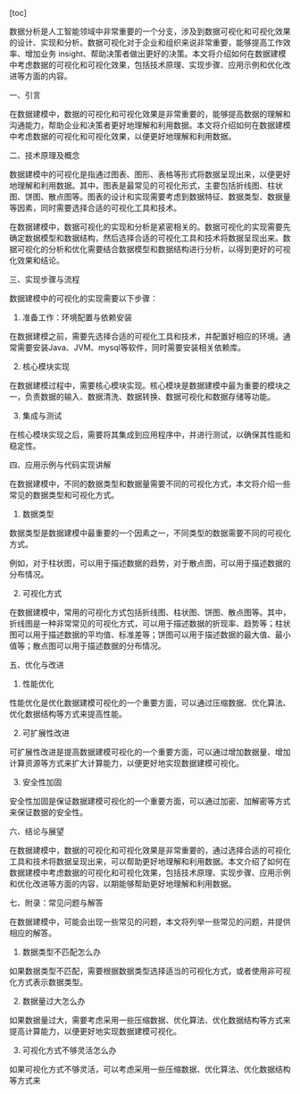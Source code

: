 
[toc]                    
                
                
数据分析是人工智能领域中非常重要的一个分支，涉及到数据可视化和可视化效果的设计、实现和分析。数据可视化对于企业和组织来说非常重要，能够提高工作效率、增加业务 insight、帮助决策者做出更好的决策。本文将介绍如何在数据建模中考虑数据的可视化和可视化效果，包括技术原理、实现步骤、应用示例和优化改进等方面的内容。

一、引言

在数据建模中，数据的可视化和可视化效果是非常重要的，能够提高数据的理解和沟通能力，帮助企业和决策者更好地理解和利用数据。本文将介绍如何在数据建模中考虑数据的可视化和可视化效果，以便更好地理解和利用数据。

二、技术原理及概念

数据建模中的可视化是指通过图表、图形、表格等形式将数据呈现出来，以便更好地理解和利用数据。其中，图表是最常见的可视化形式，主要包括折线图、柱状图、饼图、散点图等。图表的设计和实现需要考虑到数据特征、数据类型、数据量等因素，同时需要选择合适的可视化工具和技术。

在数据建模中，数据可视化的实现和分析是紧密相关的。数据可视化的实现需要先确定数据模型和数据结构，然后选择合适的可视化工具和技术将数据呈现出来。数据可视化的分析和优化需要结合数据模型和数据结构进行分析，以得到更好的可视化效果和结论。

三、实现步骤与流程

数据建模中的可视化的实现需要以下步骤：

1. 准备工作：环境配置与依赖安装

在数据建模之前，需要先选择合适的可视化工具和技术，并配置好相应的环境。通常需要安装Java、JVM、mysql等软件，同时需要安装相关依赖库。

2. 核心模块实现

在数据建模过程中，需要核心模块实现。核心模块是数据建模中最为重要的模块之一，负责数据的输入、数据清洗、数据转换、数据可视化和数据存储等功能。

3. 集成与测试

在核心模块实现之后，需要将其集成到应用程序中，并进行测试，以确保其性能和稳定性。

四、应用示例与代码实现讲解

在数据建模中，不同的数据类型和数据量需要不同的可视化方式，本文将介绍一些常见的数据类型和可视化方式。

1. 数据类型

数据类型是数据建模中最重要的一个因素之一，不同类型的数据需要不同的可视化方式。

例如，对于柱状图，可以用于描述数据的趋势，对于散点图，可以用于描述数据的分布情况。

2. 可视化方式

在数据建模中，常用的可视化方式包括折线图、柱状图、饼图、散点图等。其中，折线图是一种非常常见的可视化方式，可以用于描述数据的折现率、趋势等；柱状图可以用于描述数据的平均值、标准差等；饼图可以用于描述数据的最大值、最小值等；散点图可以用于描述数据的分布情况。

五、优化与改进

1. 性能优化

性能优化是优化数据建模可视化的一个重要方面，可以通过压缩数据、优化算法、优化数据结构等方式来提高性能。

2. 可扩展性改进

可扩展性改进是提高数据建模可视化的一个重要方面，可以通过增加数据量、增加计算资源等方式来扩大计算能力，以便更好地实现数据建模可视化。

3. 安全性加固

安全性加固是保证数据建模可视化的一个重要方面，可以通过加密、加解密等方式来保证数据的安全性。

六、结论与展望

在数据建模中，数据的可视化和可视化效果是非常重要的，通过选择合适的可视化工具和技术将数据呈现出来，可以帮助更好地理解和利用数据。本文介绍了如何在数据建模中考虑数据的可视化和可视化效果，包括技术原理、实现步骤、应用示例和优化改进等方面的内容，以期能够帮助更好地理解和利用数据。

七、附录：常见问题与解答

在数据建模中，可能会出现一些常见的问题，本文将列举一些常见的问题，并提供相应的解答。

1. 数据类型不匹配怎么办

如果数据类型不匹配，需要根据数据类型选择适当的可视化方式，或者使用非可视化方式表示数据类型。

2. 数据量过大怎么办

如果数据量过大，需要考虑采用一些压缩数据、优化算法、优化数据结构等方式来提高计算能力，以便更好地实现数据建模可视化。

3. 可视化方式不够灵活怎么办

如果可视化方式不够灵活，可以考虑采用一些压缩数据、优化算法、优化数据结构等方式来

